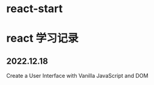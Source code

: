 # react-start

# react 学习记录

## 2022.12.18

Create a User Interface with Vanilla JavaScript and DOM

